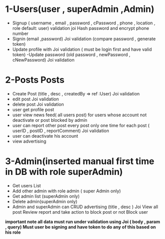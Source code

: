 # 1-Users(user , superAdmin ,Admin)
- Signup ( username , email , password , cPassword , phone , location ,  role default: user) validation joi
Hash password and encrypt phone number
- Signin  (email ,password) Joi validation (compare password , generate token)
- Update profile  with Joi validation ( must be login first and have valid token)
-Update password (old password , newPassword , cNewPassword) Joi validation

# 2-Posts	Posts
- Create Post (title , desc , createdBy => ref :User) Joi validation
- edit post   Joi validation
- delete post Joi validation
- user get  profile post
- user view news feed( all users post) for users whose account not deactivate or post  blocked by admin
- user can  report other post every post only one time for each post ( userID , postID ,  reportComment) Joi validation
- user can deactivate his account
- view advertising

# 3-Admin(inserted manual first time in DB with role superAdmin)
- Get users List
- Add other admin with role admin ( super Admin only)
- Get admin list  (superAdmin only)
- Delete admin(superAdmin only)
- Admin and superAdmin can CRUD advertising (title , desc ) Joi View all post Review report and take action to block post or not Block user

**important note all data must run under validation using Joi ( body , param , query) 
Must user be signing and  have token to do any of this based on his role**